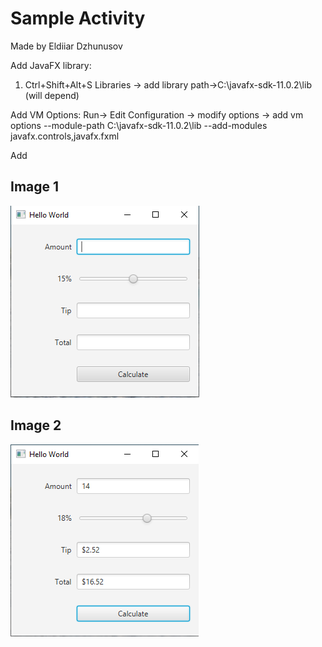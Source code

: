 # Sample Activity
Made by Eldiiar Dzhunusov

Add JavaFX library:
1) Ctrl+Shift+Alt+S
Libraries -> add library 
path->C:\javafx-sdk-11.0.2\lib (will depend)

Add VM Options:
Run-> Edit Configuration -> modify options -> add vm options
--module-path C:\javafx-sdk-11.0.2\lib --add-modules javafx.controls,javafx.fxml

Add
## Image 1
![](img1.png)

## Image 2
![](img2.png)
